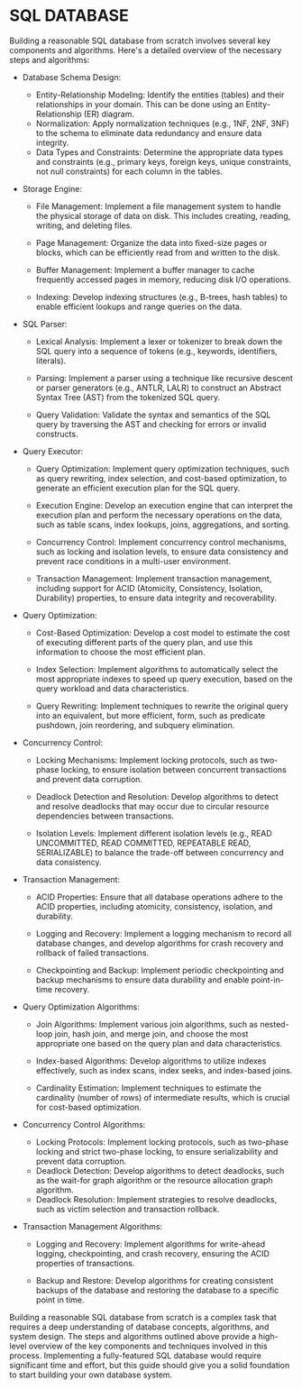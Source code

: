 # SQL DATABASE

Building a reasonable SQL database from scratch involves several key components and algorithms. Here's a detailed overview of the necessary steps and algorithms:

-   Database Schema Design:

    -   Entity-Relationship Modeling: Identify the entities (tables) and their relationships in your domain. This can be done using an Entity-Relationship (ER) diagram.
    -   Normalization: Apply normalization techniques (e.g., 1NF, 2NF, 3NF) to the schema to eliminate data redundancy and ensure data integrity.
    -   Data Types and Constraints: Determine the appropriate data types and constraints (e.g., primary keys, foreign keys, unique constraints, not null constraints) for each column in the tables.

-   Storage Engine:

    -   File Management: Implement a file management system to handle the physical storage of data on disk. This includes creating, reading, writing, and deleting files.
    -   Page Management: Organize the data into fixed-size pages or blocks, which can be efficiently read from and written to the disk.
    -   Buffer Management: Implement a buffer manager to cache frequently accessed pages in memory, reducing disk I/O operations.

    -   Indexing: Develop indexing structures (e.g., B-trees, hash tables) to enable efficient lookups and range queries on the data.

-   SQL Parser:

    -   Lexical Analysis: Implement a lexer or tokenizer to break down the SQL query into a sequence of tokens (e.g., keywords, identifiers, literals).

    -   Parsing: Implement a parser using a technique like recursive descent or parser generators (e.g., ANTLR, LALR) to construct an Abstract Syntax Tree (AST) from the tokenized SQL query.
    -   Query Validation: Validate the syntax and semantics of the SQL query by traversing the AST and checking for errors or invalid constructs.

-   Query Executor:

    -   Query Optimization: Implement query optimization techniques, such as query rewriting, index selection, and cost-based optimization, to generate an efficient execution plan for the SQL query.

    -   Execution Engine: Develop an execution engine that can interpret the execution plan and perform the necessary operations on the data, such as table scans, index lookups, joins, aggregations, and sorting.
    -   Concurrency Control: Implement concurrency control mechanisms, such as locking and isolation levels, to ensure data consistency and prevent race conditions in a multi-user environment.
    -   Transaction Management: Implement transaction management, including support for ACID (Atomicity, Consistency, Isolation, Durability) properties, to ensure data integrity and recoverability.

-   Query Optimization:

    -   Cost-Based Optimization: Develop a cost model to estimate the cost of executing different parts of the query plan, and use this information to choose the most efficient plan.

    -   Index Selection: Implement algorithms to automatically select the most appropriate indexes to speed up query execution, based on the query workload and data characteristics.
    -   Query Rewriting: Implement techniques to rewrite the original query into an equivalent, but more efficient, form, such as predicate pushdown, join reordering, and subquery elimination.

-   Concurrency Control:

    -   Locking Mechanisms: Implement locking protocols, such as two-phase locking, to ensure isolation between concurrent transactions and prevent data corruption.

    -   Deadlock Detection and Resolution: Develop algorithms to detect and resolve deadlocks that may occur due to circular resource dependencies between transactions.
    -   Isolation Levels: Implement different isolation levels (e.g., READ UNCOMMITTED, READ COMMITTED, REPEATABLE READ, SERIALIZABLE) to balance the trade-off between concurrency and data consistency.

-   Transaction Management:

    -   ACID Properties: Ensure that all database operations adhere to the ACID properties, including atomicity, consistency, isolation, and durability.

    -   Logging and Recovery: Implement a logging mechanism to record all database changes, and develop algorithms for crash recovery and rollback of failed transactions.
    -   Checkpointing and Backup: Implement periodic checkpointing and backup mechanisms to ensure data durability and enable point-in-time recovery.

-   Query Optimization Algorithms:

    -   Join Algorithms: Implement various join algorithms, such as nested-loop join, hash join, and merge join, and choose the most appropriate one based on the query plan and data characteristics.

    -   Index-based Algorithms: Develop algorithms to utilize indexes effectively, such as index scans, index seeks, and index-based joins.
    -   Cardinality Estimation: Implement techniques to estimate the cardinality (number of rows) of intermediate results, which is crucial for cost-based optimization.

-   Concurrency Control Algorithms:

    -   Locking Protocols: Implement locking protocols, such as two-phase locking and strict two-phase locking, to ensure serializability and prevent data corruption.
    -   Deadlock Detection: Develop algorithms to detect deadlocks, such as the wait-for graph algorithm or the resource allocation graph algorithm.
    -   Deadlock Resolution: Implement strategies to resolve deadlocks, such as victim selection and transaction rollback.

-   Transaction Management Algorithms:

    -   Logging and Recovery: Implement algorithms for write-ahead logging, checkpointing, and crash recovery, ensuring the ACID properties of transactions.

    -   Backup and Restore: Develop algorithms for creating consistent backups of the database and restoring the database to a specific point in time.

Building a reasonable SQL database from scratch is a complex task that requires a deep understanding of database concepts, algorithms, and system design. The steps and algorithms outlined above provide a high-level overview of the key components and techniques involved in this process. Implementing a fully-featured SQL database would require significant time and effort, but this guide should give you a solid foundation to start building your own database system.